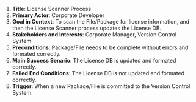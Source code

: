 1. **Title**: License Scanner Process
2. **Primary Actor**: Corporate Developer
3. **Goal in Context**: To scan the File/Package for license information, and then the License Scanner process updates the License DB. 
4. **Stakeholders and Interests**: Corporate Manager, Version Control System
5. **Preconditions**: Package/File needs to be complete without errors and formated correctly.
6. **Main Success Senario**: The License DB is updated and formated correctly.
7. **Failed End Conditions**: The License DB is not updated and formated correctly.
8. **Trigger**: When a new Package/File is committed to the Version Control System. 
